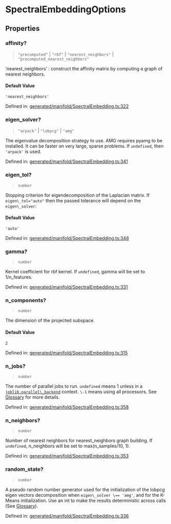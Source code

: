 # SpectralEmbeddingOptions

## Properties

### affinity?

> `"precomputed"` \| `"rbf"` \| `"nearest_neighbors"` \| `"precomputed_nearest_neighbors"`

‘nearest\_neighbors’ : construct the affinity matrix by computing a graph of nearest neighbors.

#### Default Value

`'nearest_neighbors'`

Defined in:  [generated/manifold/SpectralEmbedding.ts:322](https://github.com/transitive-bullshit/scikit-learn-ts/blob/122b3c0/packages/sklearn/src/generated/manifold/SpectralEmbedding.ts#L322)

### eigen\_solver?

> `"arpack"` \| `"lobpcg"` \| `"amg"`

The eigenvalue decomposition strategy to use. AMG requires pyamg to be installed. It can be faster on very large, sparse problems. If `undefined`, then `'arpack'` is used.

Defined in:  [generated/manifold/SpectralEmbedding.ts:341](https://github.com/transitive-bullshit/scikit-learn-ts/blob/122b3c0/packages/sklearn/src/generated/manifold/SpectralEmbedding.ts#L341)

### eigen\_tol?

> `number`

Stopping criterion for eigendecomposition of the Laplacian matrix. If `eigen\_tol="auto"` then the passed tolerance will depend on the `eigen\_solver`:

#### Default Value

`'auto'`

Defined in:  [generated/manifold/SpectralEmbedding.ts:348](https://github.com/transitive-bullshit/scikit-learn-ts/blob/122b3c0/packages/sklearn/src/generated/manifold/SpectralEmbedding.ts#L348)

### gamma?

> `number`

Kernel coefficient for rbf kernel. If `undefined`, gamma will be set to 1/n\_features.

Defined in:  [generated/manifold/SpectralEmbedding.ts:331](https://github.com/transitive-bullshit/scikit-learn-ts/blob/122b3c0/packages/sklearn/src/generated/manifold/SpectralEmbedding.ts#L331)

### n\_components?

> `number`

The dimension of the projected subspace.

#### Default Value

`2`

Defined in:  [generated/manifold/SpectralEmbedding.ts:315](https://github.com/transitive-bullshit/scikit-learn-ts/blob/122b3c0/packages/sklearn/src/generated/manifold/SpectralEmbedding.ts#L315)

### n\_jobs?

> `number`

The number of parallel jobs to run. `undefined` means 1 unless in a [`joblib.parallel\_backend`](https://joblib.readthedocs.io/en/latest/parallel.html#joblib.parallel_backend "(in joblib v1.3.0.dev0)") context. `\-1` means using all processors. See [Glossary](../../glossary.html#term-n_jobs) for more details.

Defined in:  [generated/manifold/SpectralEmbedding.ts:358](https://github.com/transitive-bullshit/scikit-learn-ts/blob/122b3c0/packages/sklearn/src/generated/manifold/SpectralEmbedding.ts#L358)

### n\_neighbors?

> `number`

Number of nearest neighbors for nearest\_neighbors graph building. If `undefined`, n\_neighbors will be set to max(n\_samples/10, 1).

Defined in:  [generated/manifold/SpectralEmbedding.ts:353](https://github.com/transitive-bullshit/scikit-learn-ts/blob/122b3c0/packages/sklearn/src/generated/manifold/SpectralEmbedding.ts#L353)

### random\_state?

> `number`

A pseudo random number generator used for the initialization of the lobpcg eigen vectors decomposition when `eigen\_solver \== 'amg'`, and for the K-Means initialization. Use an int to make the results deterministic across calls (See [Glossary](../../glossary.html#term-random_state)).

Defined in:  [generated/manifold/SpectralEmbedding.ts:336](https://github.com/transitive-bullshit/scikit-learn-ts/blob/122b3c0/packages/sklearn/src/generated/manifold/SpectralEmbedding.ts#L336)
